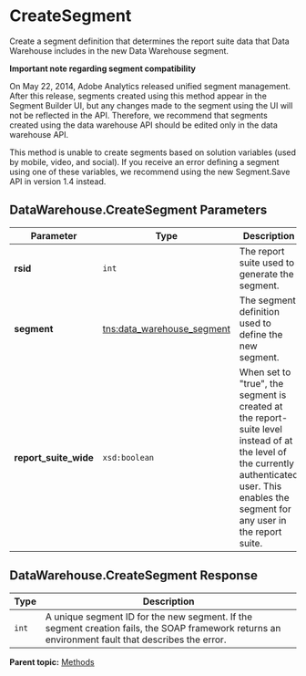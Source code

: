 # CreateSegment

Create a segment definition that determines the report suite data that Data Warehouse includes in the new Data Warehouse segment.

**Important note regarding segment compatibility** 

On May 22, 2014, Adobe Analytics released unified segment management. After this release, segments created using this method appear in the Segment Builder UI, but any changes made to the segment using the UI will not be reflected in the API. Therefore, we recommend that segments created using the data warehouse API should be edited only in the data warehouse API.

This method is unable to create segments based on solution variables (used by mobile, video, and social). If you receive an error defining a segment using one of these variables, we recommend using the new Segment.Save API in version 1.4 instead.

## DataWarehouse.CreateSegment Parameters

|Parameter|Type|Description|
|---------|----|-----------|
|**rsid** |`int` | The report suite used to generate the segment. |
|**segment** |[tns:data_warehouse_segment](../data_types/r_data_warehouse_segment.md#) | The segment definition used to define the new segment. |
|**report_suite_wide** |`xsd:boolean` | When set to "true", the segment is created at the report-suite level instead of at the level of the currently authenticated user. This enables the segment for any user in the report suite. |

## DataWarehouse.CreateSegment Response

|Type|Description|
|----|-----------|
| `int` | A unique segment ID for the new segment. If the segment creation fails, the SOAP framework returns an environment fault that describes the error. |

**Parent topic:** [Methods](../methods/c_data_warehouse_methods.md)

